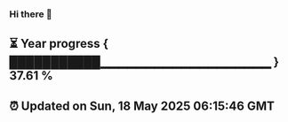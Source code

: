 ### Hi there 👋
⏳ Year progress { ███████████▁▁▁▁▁▁▁▁▁▁▁▁▁▁▁▁▁▁▁ } 37.61 %
---
⏰ Updated on Sun, 18 May 2025 06:15:46 GMT
---
